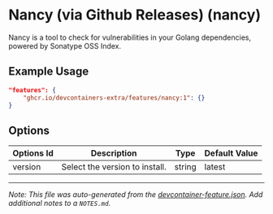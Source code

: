 
# Nancy (via Github Releases) (nancy)

Nancy is a tool to check for vulnerabilities in your Golang dependencies, powered by Sonatype OSS Index.

## Example Usage

```json
"features": {
    "ghcr.io/devcontainers-extra/features/nancy:1": {}
}
```

## Options

| Options Id | Description | Type | Default Value |
|-----|-----|-----|-----|
| version | Select the version to install. | string | latest |



---

_Note: This file was auto-generated from the [devcontainer-feature.json](devcontainer-feature.json).  Add additional notes to a `NOTES.md`._
